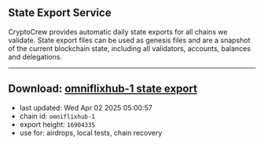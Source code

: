 ## State Export Service
CryptoCrew provides automatic daily state exports for all chains we validate. State export files can be used as genesis files and are a snapshot of the current blockchain state, including all validators, accounts, balances and delegations.

---
**Download: [omniflixhub-1 state export](https://dl-eu2.ccvalidators.com/SERVICE/omniflixhub/omniflixhub-1_export_16904335.json)**
---

- last updated: Wed Apr 02 2025 05:00:57
- chain id: `omniflixhub-1`
- export height: `16904335`
- use for: airdrops, local tests, chain recovery
